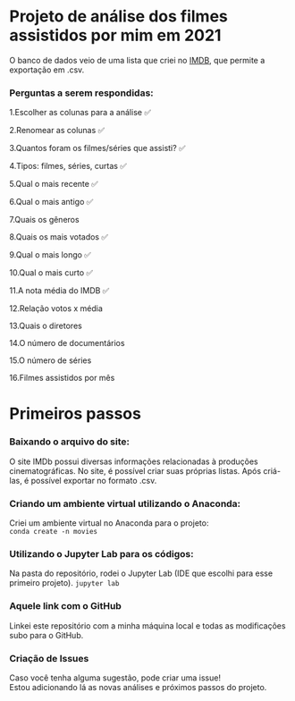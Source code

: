 # Projeto de análise dos filmes assistidos por mim em 2021

O banco de dados veio de uma lista que criei no [IMDB](http://www.imdb.com), que permite a exportação em .csv.

### Perguntas a serem respondidas:
1.Escolher as colunas para a análise ✅

2.Renomear as colunas ✅

3.Quantos foram os filmes/séries que assisti? ✅

4.Tipos: filmes, séries, curtas ✅

5.Qual o mais recente ✅

6.Qual o mais antigo ✅

7.Quais os gêneros

8.Quais os mais votados ✅

9.Qual o mais longo ✅

10.Qual o mais curto ✅

11.A nota média do IMDB ✅

12.Relação votos x média

13.Quais o diretores

14.O número de documentários

15.O número de séries

16.Filmes assistidos por mês


# Primeiros passos
### Baixando o arquivo do site:
O site IMDb possui diversas informações relacionadas à produções cinematográficas.
No site, é possível criar suas próprias listas. Após criá-las, é possível exportar no formato .csv.


### Criando um ambiente virtual utilizando o Anaconda:
Criei um ambiente virtual no Anaconda para o projeto:<br>
```conda create -n movies```



### Utilizando o Jupyter Lab para os códigos:<br>
Na pasta do repositório, rodei o Jupyter Lab (IDE que escolhi para esse primeiro projeto).
```jupyter lab```

### Aquele link com o GitHub
Linkei este repositório com a minha máquina local e todas as modificações subo para o GitHub.

### Criação de Issues
Caso você tenha alguma sugestão, pode criar uma issue!<br>
Estou adicionando lá as novas análises e próximos passos do projeto.
